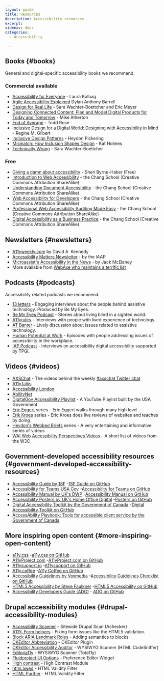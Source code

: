 ```yaml
---
layout: guide
title: Resources
description: Accessibility resources.
excerpt: 
sidenav: docs
categories:
  - Accessibility

---
```


## Books {#books}

General and digital-specific accessibility books we recommend.


### Commercial available

*   [Accessibility for Everyone](https://abookapart.com/products/accessibility-for-everyone) - Laura Kalbag
*   [Agile Accessibility Explained](https://www.amazon.com/Agile-Accessibility-Explained-sustainable-development/dp/1689182733/ref=sr_1_2?dchild=1&keywords=Agile+Accessibility+Explained&qid=1615337578&sr=8-2) Dylan Anthony Barrell
*   [Design for Real Life](https://abookapart.com/products/design-for-real-life) - Sara Wachter-Boettcher and Eric Meyer
*   [Designing Connected Content: Plan and Model Digital Products for Today and Tomorrow](https://www.amazon.com/Designing-Connected-Content-Products-Tomorrow/dp/0134763386) - Mike Atherton
*   [End of Average](http://www.toddrose.com/endofaverage) - Todd Rose
*   [Inclusive Design for a Digital World: Designing with Accessibility in Mind](https://www.amazon.com/Inclusive-Design-Digital-World-Accessibility/dp/148425015X) - Regine M. Gilbert
*   [Inclusive Design Patterns](https://www.amazon.com/Inclusive-Design-Patterns-Heydon-Pickering-ebook/dp/B01MAXK8XR) - Heydon Pickering
*   [Mismatch: How Inclusion Shapes Design](https://mitpress.mit.edu/books/mismatch) - Kat Holmes
*   [Technically Wrong](https://www.amazon.ca/Technically-Wrong-Sexist-Algorithms-Threats/dp/0393356043) - Sara Wachter-Boettcher


### Free

*   [Giving a damn about accessibility](https://accessibility.uxdesign.cc/) - Sheri Byrne-Haber (Free)
*   [Introduction to Web Accessibility](https://pressbooks.library.ryerson.ca/iwacc/) - the Chang School (Creative Commons Attribution ShareAlike)
*   [Understanding Document Accessibility](https://pressbooks.library.ryerson.ca/docs/) - the Chang School (Creative Commons Attribution ShareAlike)
*   [Web Accessibility for Developers](https://pressbooks.library.ryerson.ca/wafd/) - the Chang School (Creative Commons Attribution ShareAlike)
*   [Professional Web Accessibility Auditing Made Easy](https://pressbooks.library.ryerson.ca/pwaa/) - the Chang School (Creative Commons Attribution ShareAlike)
*   [Digital Accessibility as a Business Practice](https://pressbooks.library.ryerson.ca/dabp/) - the Chang School (Creative Commons Attribution ShareAlike)


## Newsletters {#newsletters}

*   [A11yweekly.com](https://a11yweekly.com/) by David A. Kennedy
*   [Accessibility Matters Newsletter](https://www.accessibilityassociation.org/content.asp?contentid=167) - by the IAAP
*   [Microassist's Accessibility in the News](https://www.microassist.com/digital-access/news/) -  by Jack McElaney
*   More available from [WebAxe who maintains a terrific list](http://www.webaxe.org/digital-accessibility-newsletters/)


## Podcasts {#podcasts}

Accessibility related podcasts we recommend.

*   [13 letters](https://www.bemyeyes.com/podcasts-show/13-letters) - Engaging interviews about the people behind assistive technology. Produced by Be My Eyes. 
*   [Be My Eyes Podcast](https://www.bemyeyes.com/podcasts-show/the-be-my-eyes-podcast) -  Stories about living blind in a sighted world.
*   [A11yrules](https://a11yrules.com/) - Interviews with people with lived experience of technology. 
*   [AT Banter](https://atbanter.com/) - Lively discussion about issues related to assistive technology. 
*   [Human Potential at Work](https://www.ruhglobal.com/podcasthuman-potential-work/) - Episodes with people addressing issues of accessibility in the workplace. 
*   [IAP Podcast](https://interactiveaccessibility.com/iap-podcasts) - Interviews on accessibility digital accessibility supported by TPGi. 


## Videos {#videos}

*   [AXSChat](https://www.youtube.com/channel/UCtXmNJEMGmHK9VArQNnvxAw/videos) - The videos behind the weekly [#axschat Twitter chat](https://twitter.com/search?q=%23axschat&src=typed_query&f=live)
*   [A11yTalks](https://www.youtube.com/channel/UC__nH6oZrFXcUevljYJKbsw)
*   [Accessibility London](https://www.youtube.com/channel/UCDIVL2ytbhD9ZCn8GaEIi_g) 
*   [AbilityNet](https://www.youtube.com/user/abilitynet/videos)
*   [DigitalGov Accessibility Playlist](https://www.youtube.com/playlist?list=PLd9b-GuOJ3nFHykZgRBZ7_bzwfZ526rxm) - A YouTube Playlist built by the USA Government
*   [Eric Eggert](https://www.youtube.com/c/EricEggert) series - Eric Eggert walks through many high level 
*   [Erik Kroes](https://www.youtube.com/channel/UCwrpGO76k2HyUQspl-rG2eQ/videos) series - Eric Kroes does live reviews of websites and teaches by doing
*   [Heydon's Webbed Briefs](https://briefs.video/) series - A very entertaining and informative series of videos
*   [WAI Web Accessibility Perspectives Videos](https://www.w3.org/WAI/perspective-videos/) - A short list of videos from the W3C


## Government-developed accessibility resources {#government-developed-accessibility-resources}

*   [Accessibility Guide by 18F](https://accessibility.18f.gov/) -[18F Guide on GitHub](https://github.com/18F/accessibility)
*   [Accessibility for Teams USA Gov](https://accessibility.digital.gov/) -[Accessibility for Teams on GitHub](https://github.com/GSA/accessibility-for-teams)
*   [Accessibility Manual by UK's DWP](https://accessibility-manual.dwp.gov.uk/) -[Accessibility Manual on GitHub](https://github.com/dwp/accessibility-manual)
*   [Accessibility Posters by UK's Home Office Digital](https://accessibility.blog.gov.uk/2016/09/02/dos-and-donts-on-designing-for-accessibility/) -[Posters on GitHub](https://github.com/UKHomeOffice/posters)
*   [Digital Accessibility Toolkit by the Government of Canada](https://canada-ca.github.io/a11y/index.html) -[Digital Accessibility Toolkit on GitHub](https://github.com/canada-ca/a11y/)
*   [AccessAbility Playbook: Tools for accessible client service by the Government of Canada](https://ceacs-cesca.github.io/playbook/tools/)


## More inspiring open content {#more-inspiring-open-content}

*   [a11y.css](https://ffoodd.github.io/a11y.css/) -[a11y.css on GitHub](https://github.com/ffoodd/a11y.css)
*   [A11yProject.com](https://www.a11yproject.com/) -[A11yProject.com on GitHub](https://github.com/a11yproject/a11yproject.com)
*   [A11ysupport.io](https://a11ysupport.io/) -[A11ysupport on GitHub](https://github.com/accessibilitysupported/a11ysupport.io)
*   [A11y.coffee](https://a11y.coffee/) -[A11y Coffee on GitHub](https://github.com/amberleyromo/a11y-coffee)
*   [Accessibility Guidelines by Voxmedia](https://accessibility.voxmedia.com/) -[Accessibility Guidelines Checklist on GitHub](https://github.com/voxmedia/accessibility/)
*   [HTML5 Accessibility by Steve Faulkner](https://html5accessibility.com/) -[HTML5 Accessibility on GitHub](https://github.com/stevefaulkner/HTML5accessibility)
*   [Accessibility Developers Guide (ADG)](https://www.accessibility-developer-guide.com/) - [ADG on GitHub](https://github.com/Access4all/adg/)


## Drupal accessibility modules {#drupal-accessibility-modules}

*   [Accessibility Scanner](https://www.drupal.org/project/accessibility_scanner) - Sitewide Drupal Scan (Achecker)
*   [A11Y: Form helpers](https://www.drupal.org/project/a11y_form_helpers) - Fixing form issues like the HTML5 validation.
*   [Block ARIA Landmark Roles](https://www.drupal.org/project/block_aria_landmark_roles) - Adding semantics to blocks
*   [CKEditor Abbreviation](https://www.drupal.org/project/ckeditor_abbreviation) - CKEditor Plugin
*   [CKEditor Accessibility Auditor](https://www.drupal.org/project/ckeditor_accessibility_auditor) - WYSIWYG Scanner (HTML CodeSniffer)
*   [Editoria11y](https://www.drupal.org/project/editoria11y) - WYSIWYG Scanner (Tota11y)
*   [Fluidproject UI Options](https://www.drupal.org/project/fluidui) - Preference Editor Widget
*   [High contrast](https://www.drupal.org/project/high_contrast) - High Contrast Module
*   [htmLawed](https://www.drupal.org/project/htmlawed) - HTML Validity Filter
*   [HTML Purifier](https://www.drupal.org/project/htmlpurifier) - HTML Validity Filter
